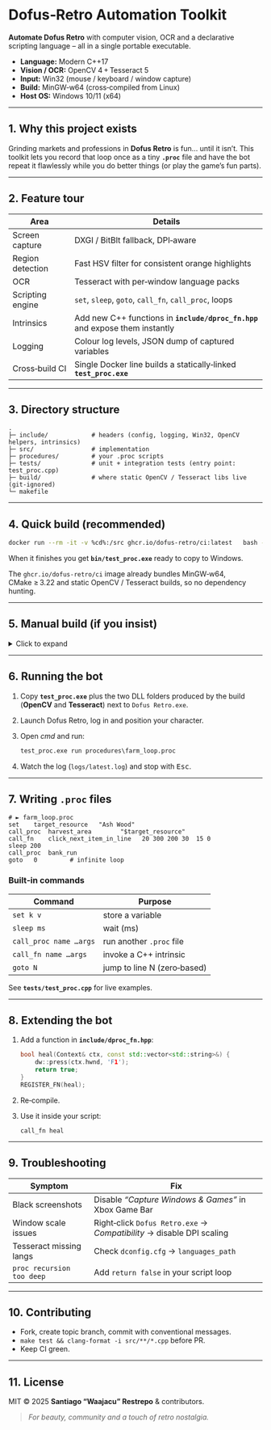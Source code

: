 # Dofus‑Retro Automation Toolkit

**Automate Dofus Retro** with computer vision, OCR and a declarative scripting
language – all in a single portable executable.

* **Language:** Modern C++17  
* **Vision / OCR:** OpenCV 4 + Tesseract 5  
* **Input:** Win32 (mouse / keyboard / window capture)  
* **Build:** MinGW‑w64 (cross‑compiled from Linux)  
* **Host OS:** Windows 10/11 (x64)  

---

## 1. Why this project exists

Grinding markets and professions in **Dofus Retro** is fun… until it isn’t.
This toolkit lets you record that loop once as a tiny **`.proc`** file and have
the bot repeat it flawlessly while you do better things (or play the game’s
fun parts).

---

## 2. Feature tour

| Area                       | Details |
|----------------------------|---------|
| Screen capture             | DXGI / BitBlt fallback, DPI‑aware |
| Region detection           | Fast HSV filter for consistent orange highlights |
| OCR                        | Tesseract with per‑window language packs |
| Scripting engine           | `set`, `sleep`, `goto`, `call_fn`, `call_proc`, loops |
| Intrinsics                 | Add new C++ functions in **`include/dproc_fn.hpp`** and expose them instantly |
| Logging                    | Colour log levels, JSON dump of captured variables |
| Cross‑build CI             | Single Docker line builds a statically‑linked **`test_proc.exe`** |

---

## 3. Directory structure

```text
.
├─ include/            # headers (config, logging, Win32, OpenCV helpers, intrinsics)
├─ src/                # implementation
├─ procedures/         # your .proc scripts
├─ tests/              # unit + integration tests (entry point: test_proc.cpp)
├─ build/              # where static OpenCV / Tesseract libs live (git‑ignored)
└─ makefile
```

---

## 4. Quick build (recommended)

```bash
docker run --rm -it -v %cd%:/src ghcr.io/dofus-retro/ci:latest   bash -c "./scripts/bootstrap.sh && make test64 -j$(nproc)"
```

When it finishes you get **`bin/test_proc.exe`** ready to copy to Windows.

The `ghcr.io/dofus-retro/ci` image already bundles MinGW‑w64, CMake ≥ 3.22 and
static OpenCV / Tesseract builds, so no dependency hunting.

---

## 5. Manual build (if you insist)

<details>
<summary>Click to expand</summary>

1. **Container**  
   ```bash
   docker pull debian:11
   docker run --name dofus_retro -it -v %cd%:/src debian:11
   ```

2. **Packages**  
   ```bash
   apt update && apt install -y        git make cmake g++ mingw-w64 python3 pkg-config        --no-install-recommends
   ```

3. **Thread shim**  
   ```bash
   git clone https://github.com/meganz/mingw-std-threads /external/mingw-std-threads
   ```

4. **Static OpenCV / Tesseract**  
   Follow  
   https://github.com/savethebeesandseeds/opencv_mingw  
   https://github.com/savethebeesandseeds/tesseract_mingw  

   Both scripts drop their artefacts in `build/`.

5. **Make**  
   ```bash
   make test64 -j$(nproc)
   ```
</details>

---

## 6. Running the bot

1. Copy **`test_proc.exe`** plus the two DLL folders produced by the build
   (**OpenCV** and **Tesseract**) next to `Dofus Retro.exe`.
2. Launch Dofus Retro, log in and position your character.
3. Open *cmd* and run:

   ```cmd
   test_proc.exe run procedures\farm_loop.proc
   ```

4. Watch the log (`logs/latest.log`) and stop with <kbd>Esc</kbd>.

---

## 7. Writing `.proc` files

```proc
# ► farm_loop.proc
set    target_resource   "Ash Wood"
call_proc  harvest_area        "$target_resource"
call_fn    click_next_item_in_line   20 300 200 30  15 0
sleep 200
call_proc  bank_run
goto   0         # infinite loop
```

### Built‑in commands

| Command | Purpose |
|---------|---------|
| `set k v`                  | store a variable |
| `sleep ms`                 | wait (ms) |
| `call_proc name …args`     | run another `.proc` file |
| `call_fn name …args`       | invoke a C++ intrinsic |
| `goto N`                   | jump to line N (zero‑based) |

See **`tests/test_proc.cpp`** for live examples.

---

## 8. Extending the bot

1. Add a function in **`include/dproc_fn.hpp`**:

   ```cpp
   bool heal(Context& ctx, const std::vector<std::string>&) {
       dw::press(ctx.hwnd, 'F1');
       return true;
   }
   REGISTER_FN(heal);
   ```

2. Re‑compile.
3. Use it inside your script:

   ```proc
   call_fn heal
   ```

---

## 9. Troubleshooting

| Symptom | Fix |
|---------|-----|
| Black screenshots | Disable *“Capture Windows & Games”* in Xbox Game Bar |
| Window scale issues | Right‑click `Dofus Retro.exe` → *Compatibility* → disable DPI scaling |
| Tesseract missing langs | Check `dconfig.cfg` → `languages_path` |
| `proc recursion too deep` | Add `return false` in your script loop |

---

## 10. Contributing

* Fork, create topic branch, commit with conventional messages.  
* `make test && clang-format -i src/**/*.cpp` before PR.  
* Keep CI green.

---

## 11. License

MIT © 2025 **Santiago “Waajacu” Restrepo** & contributors.

> *For beauty, community and a touch of retro nostalgia.*
